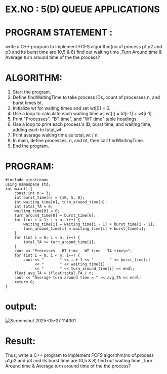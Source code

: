 
# EX.NO : 5(D)  QUEUE APPLICATIONS
 
# PROGRAM STATEMENT : 
 write a C++ program to implement FCFS algorithm(no of.process p1,p2 and p3 and its burst time are 10,5 & 8) find out waiting time ,Turn Around time  & Average turn around time of the the process? 
# ALGORITHM:   
 
1. Start the program. 
2. Define findWaitingTime to take process IDs, count of processes n, and burst times bt. 
3. Initialize wt for waiting times and set wt[0] = 0. 
4. Use a loop to calculate each waiting time as wt[i] = bt[i-1] + wt[i-1]. 
5. Print "Processes", "BT time", and "WT time" table headings. 
6. Use a loop to print each process's ID, burst time, and waiting time, adding each to total_wt. 
7. Print average waiting time as total_wt / n. 
8. In main, define processes, n, and bt, then call findWaitingTime. 
9. End the program. 
 
# PROGRAM:
```
#include <iostream>
using namespace std;
int main() {
    const int n = 3;
    int burst_time[n] = {10, 5, 8};
    int waiting_time[n], turn_around_time[n];
    int total_TA = 0;
    waiting_time[0] = 0;
    turn_around_time[0] = burst_time[0];
    for (int i = 1; i < n; i++) {
        waiting_time[i] = waiting_time[i - 1] + burst_time[i - 1];
        turn_around_time[i] = waiting_time[i] + burst_time[i];
    }
    for (int i = 0; i < n; i++) {
        total_TA += turn_around_time[i];
    }
    cout << "Processes   BT time   WT time   TA time\n";
    for (int i = 0; i < n; i++) {
        cout << "       " << i + 1 << "       " << burst_time[i]
             << "       " << waiting_time[i]
             << "       " << turn_around_time[i] << endl;
    float avg_TA = (float)total_TA / n;
    cout << "Average turn around time = " << avg_TA << endl;
    return 0;
}
```
# output:

![Screenshot 2025-05-27 114301](https://github.com/user-attachments/assets/7ee47ce7-315a-4240-87af-3ef814c8a019)
 

# Result:
Thus, write a C++ program to implement FCFS algorithm(no of.process p1,p2 and p3 and its burst time are 10,5 & 8) find out waiting time ,Turn Around time  & Average turn around time of the the process? 
 
